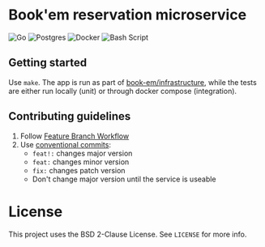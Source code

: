 # Book'em reservation microservice

![Go](https://img.shields.io/badge/go-%2300ADD8.svg?style=for-the-badge&logo=go&logoColor=white)
![Postgres](https://img.shields.io/badge/postgres-%23316192.svg?style=for-the-badge&logo=postgresql&logoColor=white)
![Docker](https://img.shields.io/badge/docker-%230db7ed.svg?style=for-the-badge&logo=docker&logoColor=white)
![Bash Script](https://img.shields.io/badge/bash_script-%23121011.svg?style=for-the-badge&logo=gnu-bash&logoColor=white)

## Getting started

Use `make`. The app is run as part of [book-em/infrastructure](https://github.com/book-em/infrastructure),
while the tests are either run locally (unit) or through docker compose (integration). 

## Contributing guidelines

1) Follow [Feature Branch Workflow](https://www.atlassian.com/git/tutorials/comparing-workflows/feature-branch-workflow)
2) Use [conventional commits](https://www.conventionalcommits.org/en/v1.0.0/):
    - `feat!:` changes major version
    - `feat:` changes minor version
    - `fix:` changes patch version
    - Don't change major version until the service is useable

# License

This project uses the BSD 2-Clause License. See `LICENSE` for more info.